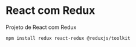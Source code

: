 # React com Redux

Projeto de React com Redux

```bash
npm install redux react-redux @reduxjs/toolkit
```

